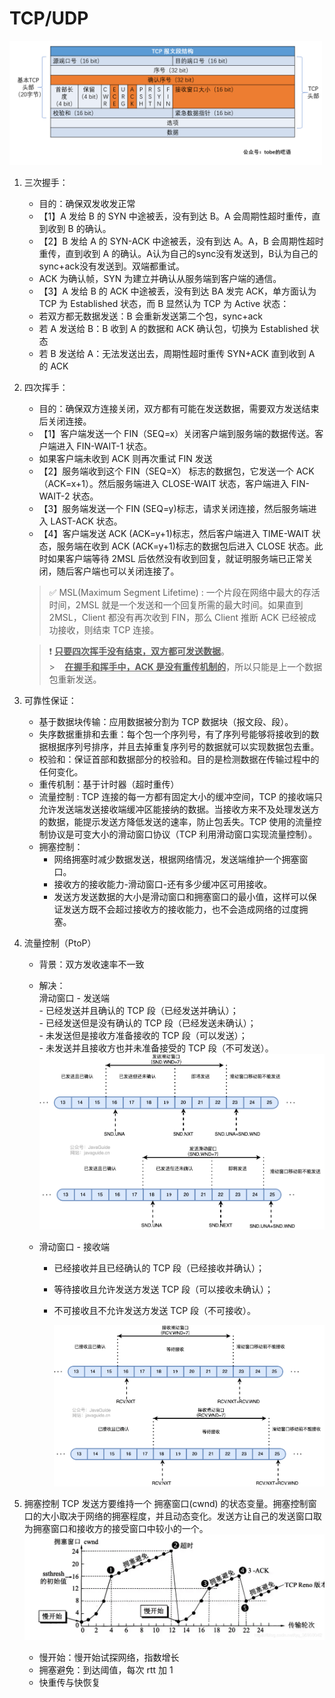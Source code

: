 # TCP/UDP

<img src="../images/tcp-message.png" alt="TCP 数据包" width="500px" marginLeft='16px'/>

1.  三次握手：

    - 目的：确保双发收发正常
    - 【1】A 发给 B 的 SYN 中途被丢，没有到达 B。A 会周期性超时重传，直到收到 B 的确认。
    - 【2】B 发给 A 的 SYN-ACK 中途被丢，没有到达 A。A，B 会周期性超时重传，直到收到 A 的确认。A认为自己的sync没有发送到，B认为自己的sync+ack没有发送到。双端都重试。
    - ACK 为确认帧，SYN 为建立并确认从服务端到客户端的通信。
    - 【3】A 发给 B 的 ACK 中途被丢，没有到达 BA 发完 ACK，单方面认为 TCP 为 Established 状态，而 B 显然认为 TCP 为 Active 状态：
    - 若双方都无数据发送：B 会重新发送第二个包，sync+ack
    - 若 A 发送给 B：B 收到 A 的数据和 ACK 确认包，切换为 Established 状态
    - 若 B 发送给 A：无法发送出去，周期性超时重传 SYN+ACK 直到收到 A 的 ACK

2.  四次挥手：

    - 目的：确保双方连接关闭，双方都有可能在发送数据，需要双方发送结束后关闭连接。
    - 【1】客户端发送一个 FIN（SEQ=x）关闭客户端到服务端的数据传送。客户端进入 FIN-WAIT-1 状态。
    - 如果客户端未收到 ACK 则再次重试 FIN 发送
    - 【2】服务端收到这个 FIN（SEQ=X） 标志的数据包，它发送一个 ACK （ACK=x+1）。然后服务端进入 CLOSE-WAIT 状态，客户端进入 FIN-WAIT-2 状态。
    - 【3】服务端发送一个 FIN (SEQ=y)标志，请求关闭连接，然后服务端进入 LAST-ACK 状态。
    - 【4】客户端发送 ACK (ACK=y+1)标志，然后客户端进入 TIME-WAIT 状态，服务端在收到 ACK (ACK=y+1)标志的数据包后进入 CLOSE 状态。此时如果客户端等待 2MSL 后依然没有收到回复，就证明服务端已正常关闭，随后客户端也可以关闭连接了。

    > ✅
    > MSL(Maximum Segment Lifetime) : 一个片段在网络中最大的存活时间，2MSL 就是一个发送和一个回复所需的最大时间。如果直到 2MSL，Client 都没有再次收到 FIN，那么 Client 推断 ACK 已经被成功接收，则结束 TCP 连接。

    > ❗️
    > <u>**只要四次挥手没有结束，双方都可发送数据**</u>。
    > <br/> >&nbsp;&nbsp;&nbsp;&nbsp;<u>**在握手和挥手中，ACK 是没有重传机制的**</u>，所以只能是上一个数据包重新发送。

3.  可靠性保证：

    - 基于数据块传输：应用数据被分割为 TCP 数据块（报文段、段）。
    - 失序数据重排和去重：每个包一个序列号，有了序列号能够将接收到的数据根据序列号排序，并且去掉重复序列号的数据就可以实现数据包去重。
    - 校验和：保证首部和数据部分的校验和。目的是检测数据在传输过程中的任何变化。
    - 重传机制：基于计时器（超时重传）
    - 流量控制 : TCP 连接的每一方都有固定大小的缓冲空间，TCP 的接收端只允许发送端发送接收端缓冲区能接纳的数据。当接收方来不及处理发送方的数据，能提示发送方降低发送的速率，防止包丢失。TCP 使用的流量控制协议是可变大小的滑动窗口协议（TCP 利用滑动窗口实现流量控制）。
    - 拥塞控制：
      - 网络拥塞时减少数据发送，根据网络情况，发送端维护一个拥塞窗口。
      - 接收方的接收能力-滑动窗口-还有多少缓冲区可用接收。
      - 发送方发送数据的大小是滑动窗口和拥塞窗口的最小值，这样可以保证发送方既不会超过接收方的接收能力，也不会造成网络的过度拥塞。

4.  流量控制（PtoP）

    - 背景：双方发收速率不一致
    - 解决：<br/>
      滑动窗口 - 发送端<br/> - 已经发送并且确认的 TCP 段（已经发送并确认）；<br/> - 已经发送但是没有确认的 TCP 段（已经发送未确认）；<br/> - 未发送但是接收方准备接收的 TCP 段（可以发送）；<br/> - 未发送并且接收方也并未准备接受的 TCP 段（不可发送）。<br/>
      <img src='../images/tcp-send-slide-window.png' alt='发送端滑动窗口' width='500px'/>
    - 滑动窗口 - 接收端<br/>

      - 已经接收并且已经确认的 TCP 段（已经接收并确认）；<br/>
      - 等待接收且允许发送方发送 TCP 段（可以接收未确认）；<br/>
      - 不可接收且不允许发送方发送 TCP 段（不可接收）。<br/>

        <img src='../images/tcp-receive-slide-window.png' alt='接收端滑动窗口' width='500px'>

5.  拥塞控制
    TCP 发送方要维持一个 拥塞窗口(cwnd) 的状态变量。拥塞控制窗口的大小取决于网络的拥塞程度，并且动态变化。发送方让自己的发送窗口取为拥塞窗口和接收方的接受窗口中较小的一个。<br/>
    <img src='../images/cwnd.png' alt='cwnd' width='500px'>

    - 慢开始：慢开始试探网络，指数增长
    - 拥塞避免：到达阈值，每次 rtt 加 1
    - 快重传与快恢复
